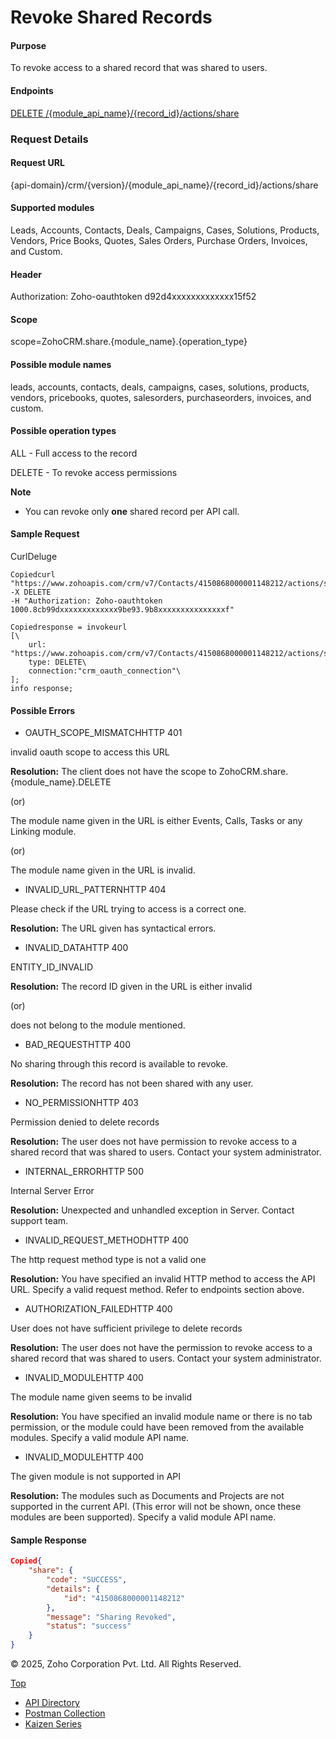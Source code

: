 
# Revoke Shared Records

#### Purpose

To revoke access to a shared record that was shared to users.

#### Endpoints

[DELETE /{module\_api\_name}/{record\_id}/actions/share](https://www.zoho.com/crm/developer/docs/api/v7/revoke-shared-record.html)

### Request Details

#### Request URL

{api-domain}/crm/{version}/{module\_api\_name}/{record\_id}/actions/share

#### Supported modules

Leads, Accounts, Contacts, Deals, Campaigns, Cases, Solutions, Products, Vendors, Price Books, Quotes, Sales Orders, Purchase Orders, Invoices, and Custom.

#### Header

Authorization: Zoho-oauthtoken d92d4xxxxxxxxxxxxx15f52

#### Scope

scope=ZohoCRM.share.{module\_name}.{operation\_type}

#### Possible module names

leads, accounts, contacts, deals, campaigns, cases, solutions, products, vendors, pricebooks, quotes, salesorders, purchaseorders, invoices, and custom.

#### Possible operation types

ALL - Full access to the record

DELETE - To revoke access permissions

**Note**

- You can revoke only **one** shared record per API call.

#### Sample Request

CurlDeluge

``` curl
Copiedcurl "https://www.zohoapis.com/crm/v7/Contacts/4150868000001148212/actions/share"
-X DELETE
-H "Authorization: Zoho-oauthtoken 1000.8cb99dxxxxxxxxxxxxx9be93.9b8xxxxxxxxxxxxxxxf"
```

``` deluge
Copiedresponse = invokeurl
[\
	url: "https://www.zohoapis.com/crm/v7/Contacts/4150868000001148212/actions/share"\
	type: DELETE\
	connection:"crm_oauth_connection"\
];
info response;
```

#### Possible Errors

- OAUTH\_SCOPE\_MISMATCHHTTP 401



invalid oauth scope to access this URL

**Resolution:** The client does not have the scope to ZohoCRM.share.{module\_name}.DELETE

(or)

The module name given in the URL is either Events, Calls, Tasks or any Linking module.

(or)

The module name given in the URL is invalid.

- INVALID\_URL\_PATTERNHTTP 404



Please check if the URL trying to access is a correct one.

**Resolution:** The URL given has syntactical errors.

- INVALID\_DATAHTTP 400



ENTITY\_ID\_INVALID

**Resolution:** The record ID given in the URL is either invalid

(or)

does not belong to the module mentioned.

- BAD\_REQUESTHTTP 400



No sharing through this record is available to revoke.

**Resolution:** The record has not been shared with any user.

- NO\_PERMISSIONHTTP 403



Permission denied to delete records

**Resolution:** The user does not have permission to revoke access to a shared record that was shared to users. Contact your system administrator.

- INTERNAL\_ERRORHTTP 500



Internal Server Error

**Resolution:** Unexpected and unhandled exception in Server. Contact support team.

- INVALID\_REQUEST\_METHODHTTP 400



The http request method type is not a valid one

**Resolution:** You have specified an invalid HTTP method to access the API URL. Specify a valid request method. Refer to endpoints section above.

- AUTHORIZATION\_FAILEDHTTP 400



User does not have sufficient privilege to delete records

**Resolution:** The user does not have the permission to revoke access to a shared record that was shared to users. Contact your system administrator.

- INVALID\_MODULEHTTP 400



The module name given seems to be invalid

**Resolution:** You have specified an invalid module name or there is no tab permission, or the module could have been removed from the available modules. Specify a valid module API name.

- INVALID\_MODULEHTTP 400



The given module is not supported in API

**Resolution:** The modules such as Documents and Projects are not supported in the current API. (This error will not be shown, once these modules are been supported). Specify a valid module API name.


#### Sample Response

``` json
Copied{
    "share": {
        "code": "SUCCESS",
        "details": {
            "id": "4150868000001148212"
        },
        "message": "Sharing Revoked",
        "status": "success"
    }
}
```

© 2025, Zoho Corporation Pvt. Ltd. All Rights Reserved.

[Top](https://www.zoho.com/crm/developer/docs/api/v7/revoke-shared-record.html#top)

- [API Directory](https://www.zoho.com/crm/developer/docs/api-directory.html?source_from=qlink_)
- [Postman Collection](https://www.postman.com/zohocrmdevelopers/workspace/zoho-crm-developers/overview?source_from=qlink_)
- [Kaizen Series](https://www.zoho.com/crm/developer/docs/kaizen-series-directory.html?source_from=qlink_)